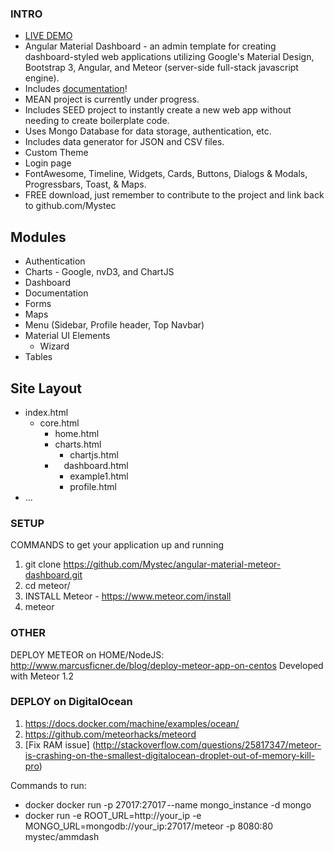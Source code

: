 ### INTRO
* [LIVE DEMO](http://104.236.24.66:8080)
* Angular Material Dashboard - an admin template for creating dashboard-styled web applications utilizing Google's Material Design, Bootstrap 3, Angular, and Meteor (server-side full-stack javascript engine).
* Includes [documentation](http://104.236.24.66:8080)!
* MEAN project is currently under progress.
* Includes SEED project to instantly create a new web app without needing to create boilerplate code.
* Uses Mongo Database for data storage, authentication, etc.
* Includes data generator for JSON and CSV files.
* Custom Theme
* Login page
* FontAwesome, Timeline, Widgets, Cards, Buttons, Dialogs & Modals, Progressbars, Toast, & Maps.  
* FREE download, just remember to contribute to the project and link back to github.com/Mystec

## Modules
* Authentication
* Charts - Google, nvD3, and ChartJS
* Dashboard
* Documentation
* Forms
* Maps
* Menu (Sidebar, Profile header, Top Navbar)
* Material UI Elements
  * Wizard
* Tables

## Site Layout
* index.html
  * core.html
    * home.html
    * charts.html
      * chartjs.html
    *  dashboard.html 
      * example1.html
      * profile.html
* ...



### SETUP
COMMANDS to get your application up and running

1. git clone https://github.com/Mystec/angular-material-meteor-dashboard.git
2. cd meteor/
3. INSTALL Meteor - https://www.meteor.com/install
4. meteor


### OTHER 
DEPLOY METEOR on HOME/NodeJS:
	http://www.marcusficner.de/blog/deploy-meteor-app-on-centos
Developed with Meteor 1.2



### DEPLOY on DigitalOcean
1. https://docs.docker.com/machine/examples/ocean/
2. https://github.com/meteorhacks/meteord
3. [Fix RAM issue] (http://stackoverflow.com/questions/25817347/meteor-is-crashing-on-the-smallest-digitalocean-droplet-out-of-memory-kill-pro)

Commands to run:
* docker docker run -p 27017:27017 --name mongo_instance -d mongo
* docker run    -e ROOT_URL=http://your_ip     -e MONGO_URL=mongodb://your_ip:27017/meteor   -p 8080:80 mystec/ammdash


